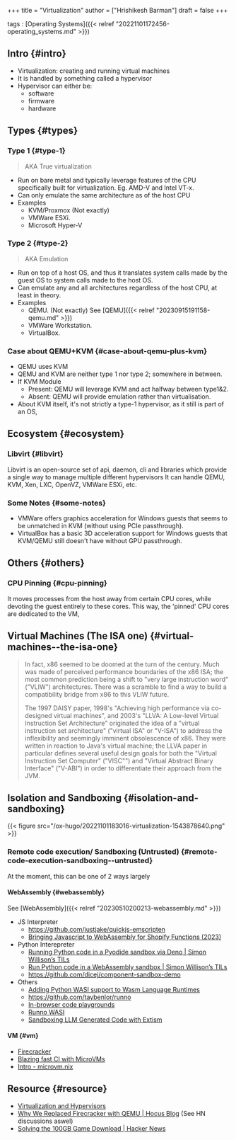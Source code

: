+++
title = "Virtualization"
author = ["Hrishikesh Barman"]
draft = false
+++

tags
: [Operating Systems]({{< relref "20221101172456-operating_systems.md" >}})


## Intro {#intro}

-   Virtualization: creating and running virtual machines
-   It is handled by something called a hypervisor
-   Hypervisor can either be:
    -   software
    -   firmware
    -   hardware


## Types {#types}


### Type 1 {#type-1}

> AKA True virtualization

-   Run on bare metal and typically leverage features of the CPU specifically built for virtualization. Eg. AMD-V and Intel VT-x.
-   Can only emulate the same architecture as of the host CPU
-   Examples
    -   KVM/Proxmox (Not exactly)
    -   VMWare ESXi.
    -   Microsoft Hyper-V


### Type 2 {#type-2}

> AKA Emulation

-   Run on top of a host OS, and thus it translates system calls made by the guest OS to system calls made to the host OS.
-   Can emulate any and all architectures regardless of the host CPU, at least in theory.
-   Examples
    -   QEMU. (Not exactly) See [QEMU]({{< relref "20230915191158-qemu.md" >}})
    -   VMWare Workstation.
    -   VirtualBox.


### Case about QEMU+KVM {#case-about-qemu-plus-kvm}

-   QEMU uses KVM
-   QEMU and KVM are neither type 1 nor type 2; somewhere in between.
-   If KVM Module
    -   Present: QEMU will leverage KVM and act halfway between type1&amp;2.
    -   Absent: QEMU will provide emulation rather than virtualisation.
-   About KVM itself, it's not strictly a type-1 hypervisor, as it still is part of an OS,


## Ecosystem {#ecosystem}


### Libvirt {#libvirt}

Libvirt is an open-source set of api, daemon, cli and libraries which provide a single way to manage multiple different hypervisors It can handle QEMU, KVM, Xen, LXC, OpenVZ, VMWare ESXi, etc.


### Some Notes {#some-notes}

-   VMWare offers graphics acceleration for Windows guests that seems to be unmatched in KVM (without using PCIe passthrough).
-   VirtualBox has a basic 3D acceleration support for Windows guests that KVM/QEMU still doesn't have without GPU passthrough.


## Others {#others}


### CPU Pinning {#cpu-pinning}

It moves processes from the host away from certain CPU cores, while devoting the guest entirely to these cores. This way, the 'pinned' CPU cores are dedicated to the VM,


## Virtual Machines (The ISA one) {#virtual-machines--the-isa-one}

> In fact, x86 seemed to be doomed at the turn of the century. Much was made of perceived performance boundaries of the x86 ISA; the most common prediction being a shift to "very large instruction word" ("VLIW") architectures. There was a scramble to find a way to build a compatibility bridge from x86 to this VLIW future.
>
> The 1997 DAISY paper, 1998's "Achieving high performance via co-designed virtual machines", and 2003's "LLVA: A Low-level Virtual Instruction Set Architecture" originated the idea of a "virtual instruction set architecture" ("virtual ISA" or "V-ISA") to address the inflexibility and seemingly imminent obsolescence of x86. They were written in reaction to Java's virtual machine; the LLVA paper in particular defines several useful design goals for both the "Virtual Instruction Set Computer" ("VISC"") and "Virtual Abstract Binary Interface" ("V-ABI") in order to differentiate their approach from the JVM.


## Isolation and Sandboxing {#isolation-and-sandboxing}

{{< figure src="/ox-hugo/20221101183016-virtualization-1543878640.png" >}}


### Remote code execution/ Sandboxing (Untrusted) {#remote-code-execution-sandboxing--untrusted}

At the moment, this can be one of 2 ways largely


#### WebAssembly {#webassembly}

See [WebAssembly]({{< relref "20230510200213-webassembly.md" >}})

-   JS Interpreter
    -   <https://github.com/justjake/quickjs-emscripten>
    -   [Bringing Javascript to WebAssembly for Shopify Functions (2023)](https://shopify.engineering/javascript-in-webassembly-for-shopify-functions)
-   Python Interepreter
    -   [Running Python code in a Pyodide sandbox via Deno | Simon Willison’s TILs](https://til.simonwillison.net/deno/pyodide-sandbox)
    -   [Run Python code in a WebAssembly sandbox | Simon Willison’s TILs](https://til.simonwillison.net/webassembly/python-in-a-wasm-sandbox)
    -   <https://github.com/dicej/component-sandbox-demo>
-   Others
    -   [Adding Python WASI support to Wasm Language Runtimes](https://wasmlabs.dev/articles/python-wasm32-wasi/)
    -   <https://github.com/taybenlor/runno>
    -   [In-browser code playgrounds](https://antonz.org/in-browser-code-playgrounds/)
    -   [Runno WASI](https://runno.dev/articles/wasi-web-component)
    -   [Sandboxing LLM Generated Code with Extism](https://extism.org/blog/sandboxing-llm-generated-code/)


#### VM {#vm}

-   [Firecracker](https://firecracker-microvm.github.io/)
-   [Blazing fast CI with MicroVMs](https://blog.alexellis.io/blazing-fast-ci-with-microvms/)
-   [Intro - microvm.nix](https://astro.github.io/microvm.nix/)


## Resource {#resource}

-   [Virtualization and Hypervisors](https://sumit-ghosh.com/articles/virtualization-hypervisors-explaining-qemu-kvm-libvirt/)
-   [Why We Replaced Firecracker with QEMU | Hocus Blog](https://hocus.dev/blog/qemu-vs-firecracker/) (See HN discussions aswel)
-   [Solving the 100GB Game Download | Hacker News](https://news.ycombinator.com/item?id=37962102)

